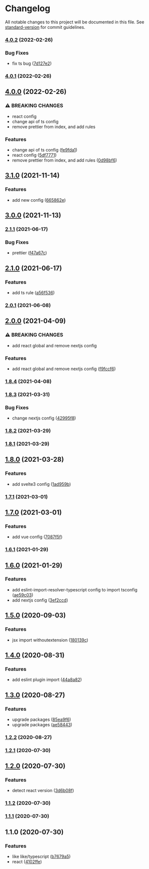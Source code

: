 # Changelog

All notable changes to this project will be documented in this file. See [standard-version](https://github.com/conventional-changelog/standard-version) for commit guidelines.

### [4.0.2](https://github.com/ekilzen/eslint-config-like/compare/v4.0.1...v4.0.2) (2022-02-26)


### Bug Fixes

* fix ts bug ([7d127e2](https://github.com/ekilzen/eslint-config-like/commit/7d127e24a13b0b72c5ee827de847f3315753b530))

### [4.0.1](https://github.com/ekilzen/eslint-config-like/compare/v4.0.0...v4.0.1) (2022-02-26)

## [4.0.0](https://github.com/ekilzen/eslint-config-like/compare/v3.1.0...v4.0.0) (2022-02-26)


### ⚠ BREAKING CHANGES

* react config
* change api of ts config
* remove prettier from index, and add rules

### Features

* change api of ts config ([fe9fda1](https://github.com/ekilzen/eslint-config-like/commit/fe9fda1a138ed456acf722b47a5a10e3410db219))
* react config ([5df7771](https://github.com/ekilzen/eslint-config-like/commit/5df7771b3a25fafd81bd94261b09137749f69594))
* remove prettier from index, and add rules ([0d98bf6](https://github.com/ekilzen/eslint-config-like/commit/0d98bf69ac07ff021950131cd07a9b6bcc635354))

## [3.1.0](https://github.com/ekilzen/eslint-config-like/compare/v3.0.0...v3.1.0) (2021-11-14)


### Features

* add new config ([665862e](https://github.com/ekilzen/eslint-config-like/commit/665862e238c59fd554faad482ad684386edc6c18))

## [3.0.0](https://github.com/ekilzen/eslint-config-like/compare/v2.1.1...v3.0.0) (2021-11-13)

### [2.1.1](https://github.com/ekilzen/eslint-config-like/compare/v2.1.0...v2.1.1) (2021-06-17)


### Bug Fixes

* prettier ([f47a67c](https://github.com/ekilzen/eslint-config-like/commit/f47a67c8704545c6c6fcca861980f18e8b1ed4b0))

## [2.1.0](https://github.com/ekilzen/eslint-config-like/compare/v2.0.1...v2.1.0) (2021-06-17)


### Features

* add ts rule ([a56f536](https://github.com/ekilzen/eslint-config-like/commit/a56f53633a89d488cdaa14cc124dd7c281d8f599))

### [2.0.1](https://github.com/ekilzen/eslint-config-like/compare/v2.0.0...v2.0.1) (2021-06-08)

## [2.0.0](https://github.com/ekilzen/eslint-config-like/compare/v1.8.4...v2.0.0) (2021-04-09)


### ⚠ BREAKING CHANGES

* add react global and remove nextjs config

### Features

* add react global and remove nextjs config ([f9fccf6](https://github.com/ekilzen/eslint-config-like/commit/f9fccf68fde61222d3f71172eaf861291aa2dc86))

### [1.8.4](https://github.com/ekilzen/eslint-config-like/compare/v1.8.3...v1.8.4) (2021-04-08)

### [1.8.3](https://github.com/ekilzen/eslint-config-like/compare/v1.8.2...v1.8.3) (2021-03-31)


### Bug Fixes

* change nextjs config ([42995f8](https://github.com/ekilzen/eslint-config-like/commit/42995f87f13d0bb6e7d597eb2a9d4f336080d936))

### [1.8.2](https://github.com/ekilzen/eslint-config-like/compare/v1.8.1...v1.8.2) (2021-03-29)

### [1.8.1](https://github.com/ekilzen/eslint-config-like/compare/v1.8.0...v1.8.1) (2021-03-29)

## [1.8.0](https://github.com/ekilzen/eslint-config-like/compare/v1.7.1...v1.8.0) (2021-03-28)


### Features

* add svelte3 config ([1ad959b](https://github.com/ekilzen/eslint-config-like/commit/1ad959be9cbfcb800737cb205d68dc2d7373e8f6))

### [1.7.1](https://github.com/ekilzen/eslint-config-like/compare/v1.7.0...v1.7.1) (2021-03-01)

## [1.7.0](https://github.com/ekilzen/eslint-config-like/compare/v1.6.1...v1.7.0) (2021-03-01)


### Features

* add vue config ([7087f5f](https://github.com/ekilzen/eslint-config-like/commit/7087f5fdd54f5b1356595bb6db6524b54826c760))

### [1.6.1](https://github.com/lastingman/eslint-config-like/compare/v1.6.0...v1.6.1) (2021-01-29)

## [1.6.0](https://github.com/lastingman/eslint-config-like/compare/v1.5.0...v1.6.0) (2021-01-29)


### Features

* add eslint-import-resolver-typescript config to import tsconfig ([ae59c03](https://github.com/lastingman/eslint-config-like/commit/ae59c03f1e672244d09d47f0c572686787359499))
* add nextjs config ([3ef2ccd](https://github.com/lastingman/eslint-config-like/commit/3ef2ccd1df790dea16aa03bc5e235966ccee9519))

## [1.5.0](https://github.com/lastingman/eslint-config-like/compare/v1.4.0...v1.5.0) (2020-09-03)


### Features

* jsx import withoutextension ([180139c](https://github.com/lastingman/eslint-config-like/commit/180139cdf0bcbd9c5deceaeeb115548b3b6b7d94))

## [1.4.0](https://github.com/lastingman/eslint-config-like/compare/v1.3.0...v1.4.0) (2020-08-31)


### Features

* add eslint plugin import ([44a8a82](https://github.com/lastingman/eslint-config-like/commit/44a8a8265799d3cddd60e5b93595b5885569c5f8))

## [1.3.0](https://github.com/lastingman/eslint-config-like/compare/v1.2.2...v1.3.0) (2020-08-27)


### Features

* upgrade packages ([85ea9f6](https://github.com/lastingman/eslint-config-like/commit/85ea9f6a86ae7b74f94fe0d823d2fe9144b29524))
* upgrade packages ([ae58443](https://github.com/lastingman/eslint-config-like/commit/ae584432efa2a9949d0952fcee375fa89b4f3e5f))

### [1.2.2](https://github.com/lastingman/eslint-config-like/compare/v1.2.1...v1.2.2) (2020-08-27)

### [1.2.1](https://github.com/lastingman/eslint-config-like/compare/v1.2.0...v1.2.1) (2020-07-30)

## [1.2.0](https://github.com/lastingman/eslint-config-like/compare/v1.1.2...v1.2.0) (2020-07-30)


### Features

* detect react version ([3d6b08f](https://github.com/lastingman/eslint-config-like/commit/3d6b08ffacd20847fff8db8b6bfcfded8aa4d2d6))

### [1.1.2](https://github.com/lastingman/eslint-config-like/compare/v1.1.1...v1.1.2) (2020-07-30)

### [1.1.1](https://github.com/lastingman/eslint-config-like/compare/v1.1.0...v1.1.1) (2020-07-30)

## 1.1.0 (2020-07-30)


### Features

* like like/typescript ([b7679a5](https://github.com/lastingman/eslint-config-like/commit/b7679a5dc0d799519b9cbd3db709bd80f85655f4))
* react ([4102ffe](https://github.com/lastingman/eslint-config-like/commit/4102ffe733bc3707b322fedb8a3186e5e5eb2dfb))
